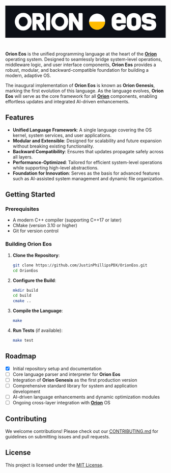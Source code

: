 [![MasterHead](https://raw.githubusercontent.com/JustinPhillipsPDX/OrionEos/refs/heads/master/orion_eos_logo_update.jpg)](https://github.com/JustinPhillipsPDX/OrionEos)

#

**Orion Eos** is the unified programming language at the heart of the [**Orion**](https://github.com/JustinPhillipsPDX/Orion) operating system. Designed to seamlessly bridge system-level operations, middleware logic, and user interface components, **Orion Eos** provides a robust, modular, and backward-compatible foundation for building a modern, adaptive OS.

The inaugural implementation of **Orion Eos** is known as **Orion Genesis**, marking the first evolution of this language. As the language evolves, **Orion Eos** will serve as the core framework for all [**Orion**](https://github.com/JustinPhillipsPDX/Orion) components, enabling effortless updates and integrated AI-driven enhancements.

## Features

- **Unified Language Framework**: A single language covering the OS kernel, system services, and user applications.
- **Modular and Extensible**: Designed for scalability and future expansion without breaking existing functionality.
- **Backward Compatibility**: Ensures that updates propagate safely across all layers.
- **Performance-Optimized**: Tailored for efficient system-level operations while supporting high-level abstractions.
- **Foundation for Innovation**: Serves as the basis for advanced features such as AI-assisted system management and dynamic file organization.

## Getting Started

### Prerequisites

- A modern C++ compiler (supporting C++17 or later)
- CMake (version 3.10 or higher)
- Git for version control

### Building Orion Eos

1. **Clone the Repository**:
   ```bash
   git clone https://github.com/JustinPhillipsPDX/OrionEos.git
   cd OrionEos
   ```

2. **Configure the Build**:
   ```bash
   mkdir build
   cd build
   cmake ..
   ```

3. **Compile the Language**:
   ```bash
   make
   ```

4. **Run Tests** (if available):
   ```bash
   make test
   ```

## Roadmap

- [x] Initial repository setup and documentation
- [ ] Core language parser and interpreter for **Orion Eos**
- [ ] Integration of **Orion Genesis** as the first production version
- [ ] Comprehensive standard library for system and application development
- [ ] AI-driven language enhancements and dynamic optimization modules
- [ ] Ongoing cross-layer integration with [**Orion**](https://github.com/JustinPhillipsPDX/Orion) OS

## Contributing

We welcome contributions! Please check out our [CONTRIBUTING.md](CONTRIBUTING.md) for guidelines on submitting issues and pull requests.

## License

This project is licensed under the [MIT License](LICENSE).
